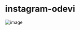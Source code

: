 # instagram-odevi
![image](https://user-images.githubusercontent.com/103610306/166555165-81f0123c-b6b3-46b4-a99e-5a33fcbbae47.png)
